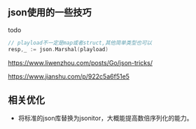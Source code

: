 ## json使用的一些技巧

todo

```go
// playload不一定是map或者struct,其他简单类型也可以
resp,_ := json.Marshal(playload)
```

https://www.liwenzhou.com/posts/Go/json-tricks/

https://www.jianshu.com/p/922c5a6f51e5



## 相关优化

- 将标准的json库替换为jsonitor，大概能提高数倍序列化的能力。

